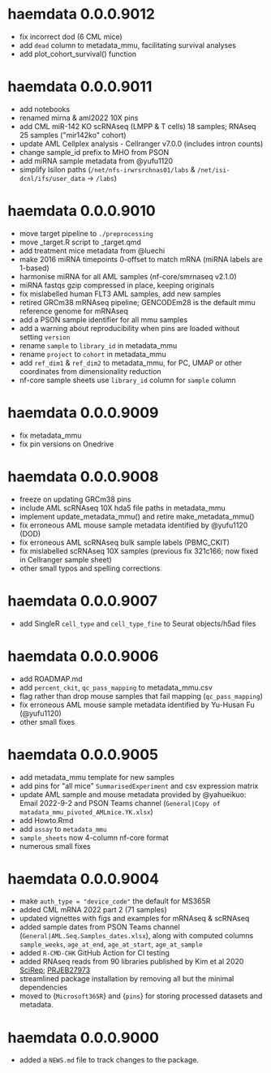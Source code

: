 # haemdata 0.0.0.9012
* fix incorrect dod (6 CML mice)
* add `dead` column to metadata_mmu, facilitating survival analyses
* add plot_cohort_survival() function

# haemdata 0.0.0.9011
* add notebooks
* renamed mirna & aml2022 10X pins
* add CML miR-142 KO scRNAseq (LMPP & T cells) 18 samples; RNAseq 25 samples ("mir142ko" cohort)
* update AML Cellplex analysis - Cellranger v7.0.0 (includes intron counts)
* change sample_id prefix to MHO from PSON
* add miRNA sample metadata from @yufu1120
* simplify Isilon paths (`/net/nfs-irwrsrchnas01/labs` & `/net/isi-dcnl/ifs/user_data` -> `/labs`)

# haemdata 0.0.0.9010
* move target pipeline to `./preprocessing`
* move _target.R script to _target.qmd
* add treatment mice metadata from @luechi
* make 2016 miRNA timepoints 0-offset to match mRNA (miRNA labels are 1-based)
* harmonise miRNA for all AML samples (nf-core/smrnaseq v2.1.0)
* miRNA fastqs gzip compressed in place, keeping originals
* fix mislabelled human FLT3 AML samples, add new samples
* retired GRCm38 mRNAseq pipeline; GENCODEm28 is the default mmu reference genome for mRNAseq
* add a PSON sample identifier for all mmu samples
* add a warning about reproducibility when pins are loaded without setting `version`
* rename `sample` to `library_id` in metadata_mmu
* rename `project` to `cohort` in metadata_mmu
* add `ref_dim1` & `ref_dim2` to metadata_mmu, for PC, UMAP or other coordinates from dimensionality reduction
* nf-core sample sheets use `library_id` column for `sample` column

# haemdata 0.0.0.9009
  * fix metadata_mmu 
  * fix pin versions on Onedrive

# haemdata 0.0.0.9008
  * freeze on updating GRCm38 pins
  * include AML scRNAseq 10X hda5 file paths in metadata_mmu
  * implement update_metadata_mmu() and retire make_metadata_mmu()
  * fix erroneous AML mouse sample metadata identified by @yufu1120 (DOD)
  * fix erroneous AML scRNAseq bulk sample labels (PBMC_CKIT)
  * fix mislabelled scRNAseq 10X samples (previous fix 321c166; now fixed in Cellranger sample sheet)
  * other small typos and spelling corrections

# haemdata 0.0.0.9007
  * add SingleR `cell_type` and `cell_type_fine` to Seurat objects/h5ad files
  
# haemdata 0.0.0.9006
* add ROADMAP.md
* add `percent_ckit`, `qc_pass_mapping` to metadata_mmu.csv
* flag rather than drop mouse samples that fail mapping (`qc_pass_mapping`)
* fix erroneous AML mouse sample metadata identified by Yu-Husan Fu (@yufu1120)
* other small fixes
  
# haemdata 0.0.0.9005
* add metadata_mmu template for new samples
* add pins for "all mice" `SummarisedExperiment` and csv expression matrix
* update AML sample and mouse metadata provided by @yahueikuo: Email 2022-9-2 and 
  PSON Teams channel (`General|Copy of matadata_mmu_pivoted_AMLmice.YK.xlsx`)
* add Howto.Rmd
* add `assay` to `metadata_mmu`
* `sample_sheets` now 4-column nf-core format
* numerous small fixes

# haemdata 0.0.0.9004
* make `auth_type = "device_code"` the default for MS365R
* added CML mRNA 2022 part 2 (71 samples)
* updated vignettes with figs and examples for mRNAseq & scRNAseq
* added sample dates from PSON Teams channel (`General|AML.Seq.Samples_dates.xlsx`), along with computed columns `sample_weeks`, `age_at_end`, `age_at_start`, `age_at_sample`
* added `R-CMD-CHK` GitHub Action for CI testing
* added RNAseq reads from 90 libraries published by Kim et al 2020 [SciRep](https://www.nature.com/articles/s41598-020-76933-2); [PRJEB27973](https://www.ncbi.nlm.nih.gov/bioproject/?term=PRJEB27973)
* streamlined package installation by removing all but the minimal dependencies
* moved to {`Microsoft365R`} and {`pins`} for storing processed datasets and metadata. 
  
# haemdata 0.0.0.9000

* added a `NEWS.md` file to track changes to the package.
